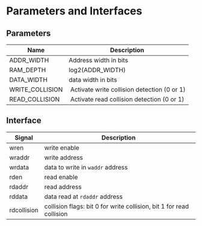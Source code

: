 # Parameters and Interfaces

## Parameters

| Name | Description |
|-----|-----------|
| ADDR_WIDTH |  Address width in bits |
| RAM_DEPTH |  log2(ADDR_WIDTH) |
| DATA_WIDTH |  data width in bits |
| WRITE_COLLISION | Activate write collision detection (0 or 1) |
| READ_COLLISION | Activate read collision detection (0 or 1) |

## Interface

|Signal| Description|
|-----|-----------|
| wren | write enable|
| wraddr | write address|
| wrdata | data to write in `waddr` address|
| rden | read enable|
| rdaddr | read address|
| rddata | data read at `rdaddr` address|
| rdcollision | collision flags: bit 0 for write collision, bit 1 for read collision|

